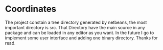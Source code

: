 # Coordinates
The project constain a tree directory generated by netbeans, the most important directory is src. 
That Directory have the main source in any package and can be loaded in any editor as you want. 
In the future I go to implement some user interface and adding one binary directory. Thanks for read.
